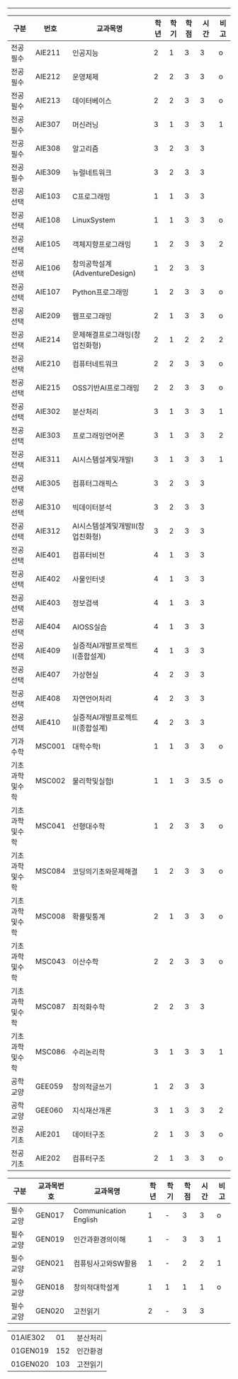 
---

| 구분      | 번호     | 교과목명                    | 학년  | 학기  | 학점  | 시간  | 비고  |
| ------- | ------ | ----------------------- | --- | --- | --- | --- | --- |
| 전공필수    | AIE211 | 인공지능                    | 2   | 1   | 3   | 3   | o   |
| 전공필수    | AIE212 | 운영체제                    | 2   | 2   | 3   | 3   | o   |
| 전공필수    | AIE213 | 데이터베이스                  | 2   | 2   | 3   | 3   | o   |
| 전공필수    | AIE307 | 머신러닝                    | 3   | 1   | 3   | 3   | 1   |
| 전공필수    | AIE308 | 알고리즘                    | 3   | 2   | 3   | 3   |     |
| 전공필수    | AIE309 | 뉴럴네트워크                  | 3   | 2   | 3   | 3   |     |
| 전공선택    | AIE103 | C프로그래밍                  | 1   | 1   | 3   | 3   |     |
| 전공선택    | AIE108 | LinuxSystem             | 1   | 1   | 3   | 3   | o   |
| 전공선택    | AIE105 | 객체지향프로그래밍               | 1   | 2   | 3   | 3   | 2   |
| 전공선택    | AIE106 | 창의공학설계(AdventureDesign) | 1   | 2   | 3   | 3   |     |
| 전공선택    | AIE107 | Python프로그래밍             | 1   | 2   | 3   | 3   | o   |
| 전공선택    | AIE209 | 웹프로그래밍                  | 2   | 1   | 3   | 3   | o   |
| 전공선택    | AIE214 | 문제해결프로그래밍(창업친화형)        | 2   | 1   | 2   | 2   | 2   |
| 전공선택    | AIE210 | 컴퓨터네트워크                 | 2   | 2   | 3   | 3   | o   |
| 전공선택    | AIE215 | OSS기반AI프로그래밍            | 2   | 2   | 3   | 3   | o   |
| 전공선택    | AIE302 | 분산처리                    | 3   | 1   | 3   | 3   | 1   |
| 전공선택    | AIE303 | 프로그래밍언어론                | 3   | 1   | 3   | 3   | 2   |
| 전공선택    | AIE311 | AI시스템설계및개발Ⅰ             | 3   | 1   | 3   | 3   | 1   |
| 전공선택    | AIE305 | 컴퓨터그래픽스                 | 3   | 2   | 3   | 3   |     |
| 전공선택    | AIE310 | 빅데이터분석                  | 3   | 2   | 3   | 3   |     |
| 전공선택    | AIE312 | AI시스템설계및개발Ⅱ(창업친화형)      | 3   | 2   | 3   | 3   |     |
| 전공선택    | AIE401 | 컴퓨터비전                   | 4   | 1   | 3   | 3   |     |
| 전공선택    | AIE402 | 사물인터넷                   | 4   | 1   | 3   | 3   |     |
| 전공선택    | AIE403 | 정보검색                    | 4   | 1   | 3   | 3   |     |
| 전공선택    | AIE404 | AIOSS실습                 | 4   | 1   | 3   | 3   |     |
| 전공선택    | AIE409 | 실증적AI개발프로젝트Ⅰ(종합설계)      | 4   | 1   | 3   | 3   |     |
| 전공선택    | AIE407 | 가상현실                    | 4   | 2   | 3   | 3   |     |
| 전공선택    | AIE408 | 자연언어처리                  | 4   | 2   | 3   | 3   |     |
| 전공선택    | AIE410 | 실증적AI개발프로젝트Ⅱ(종합설계)      | 4   | 2   | 3   | 3   |     |
| 기과수학    | MSC001 | 대학수학Ⅰ                   | 1   | 1   | 3   | 3   | o   |
| 기초과학및수학 | MSC002 | 물리학및실험Ⅰ                 | 1   | 1   | 3   | 3.5 | o   |
| 기초과학및수학 | MSC041 | 선형대수학                   | 1   | 2   | 3   | 3   | o   |
| 기초과학및수학 | MSC084 | 코딩의기초와문제해결              | 1   | 2   | 3   | 3   | o   |
| 기초과학및수학 | MSC008 | 확률및통계                   | 2   | 1   | 3   | 3   | o   |
| 기초과학및수학 | MSC043 | 이산수학                    | 2   | 2   | 3   | 3   | o   |
| 기초과학및수학 | MSC087 | 최적화수학                   | 2   | 2   | 3   | 3   |     |
| 기초과학및수학 | MSC086 | 수리논리학                   | 3   | 1   | 3   | 3   | 1   |
| 공학교양    | GEE059 | 창의적글쓰기                  | 1   | 2   | 3   | 3   |     |
| 공학교양    | GEE060 | 지식재산개론                  | 3   | 1   | 3   | 3   | 2   |
| 전공기초    | AIE201 | 데이터구조                   | 2   | 1   | 3   | 3   | o   |
| 전공기초    | AIE202 | 컴퓨터구조                   | 2   | 1   | 3   | 3   | o   |


| 구분   | 교과목번호  | 교과목명                  | 학년  | 학기  | 학점  | 시간  | 비고  |
| ---- | ------ | --------------------- | --- | --- | --- | --- | --- |
| 필수교양 | GEN017 | Communication English | 1   | -   | 3   | 3   | o   |
| 필수교양 | GEN019 | 인간과환경의이해              | 1   | -   | 3   | 3   | 1   |
| 필수교양 | GEN021 | 컴퓨팅사고와SW활용            | 1   | -   | 2   | 2   | 1   |
| 필수교양 | GEN018 | 창의적대학설계               | 1   | 1   | 1   | 1   | o   |
| 필수교양 | GEN020 | 고전읽기                  | 2   | -   | 3   | 3   |     |

|          |     |      |
| -------- | --- | ---- |
| 01AIE302 | 01  | 분산처리 |
| 01GEN019 | 152 | 인간환경 |
| 01GEN020 | 103 | 고전읽기 |
 
